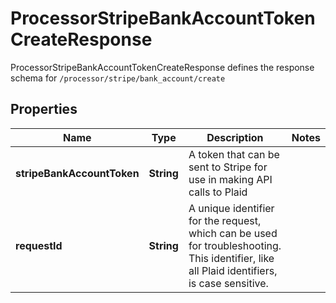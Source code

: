 

# ProcessorStripeBankAccountTokenCreateResponse

ProcessorStripeBankAccountTokenCreateResponse defines the response schema for `/processor/stripe/bank_account/create`

## Properties

| Name | Type | Description | Notes |
|------------ | ------------- | ------------- | -------------|
|**stripeBankAccountToken** | **String** | A token that can be sent to Stripe for use in making API calls to Plaid |  |
|**requestId** | **String** | A unique identifier for the request, which can be used for troubleshooting. This identifier, like all Plaid identifiers, is case sensitive. |  |



